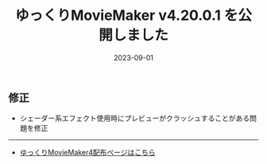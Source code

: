 ﻿---
title: ゆっくりMovieMaker v4.20.0.1 を公開しました
date: 2023-09-01
tags: [YMM4,お知らせ]
---
## 修正
- シェーダー系エフェクト使用時にプレビューがクラッシュすることがある問題を修正

---

- [ゆっくりMovieMaker4配布ページはこちら](../index.md)